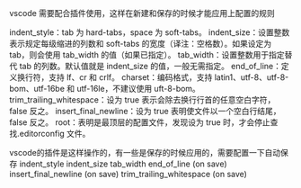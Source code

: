 vscode 需要配合插件使用，这样在新建和保存的时候才能应用上配置的规则

indent_style：tab 为 hard-tabs，space 为 soft-tabs。
indent_size：设置整数表示规定每级缩进的列数和 soft-tabs 的宽度（译注：空格数）。如果设定为 tab，则会使用 tab_width 的值（如果已指定）。
tab_width：设置整数用于指定替代 tab 的列数。默认值就是 indent_size 的值，一般无需指定。
end_of_line：定义换行符，支持 lf、cr 和 crlf。
charset：编码格式，支持 latin1、utf-8、utf-8-bom、utf-16be 和 utf-16le，不建议使用 uft-8-bom。
trim_trailing_whitespace：设为 true 表示会除去换行行首的任意空白字符，false 反之。
insert_final_newline：设为 true 表明使文件以一个空白行结尾，false 反之。
root：表明是最顶层的配置文件，发现设为 true 时，才会停止查找.editorconfig 文件。

vscode的插件是这样操作的，有一些是保存的时候应用的，需要配置一下自动保存
indent_style
indent_size
tab_width
end_of_line (on save)
insert_final_newline (on save)
trim_trailing_whitespace (on save)